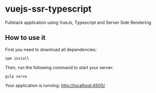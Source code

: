 # vuejs-ssr-typescript
Fullstack application using VueJs, Typescript and Server Side Rendering

## How to use it

First you need to download all dependencies:
```
npm install
```

Then, run the following command to start your server:
```
gulp serve
```

Your application is running: [http://localhost:4500/](http://localhost:4500/)
